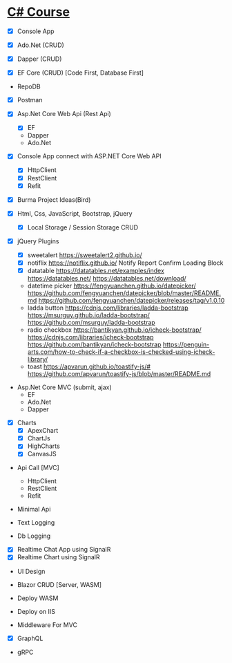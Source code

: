 # [C# Course](https://github.com/sannlynnhtun-coding/csharp-course/wiki)


- [x] Console App

- [x] Ado.Net (CRUD)
- [x] Dapper  (CRUD)
- [x] EF Core (CRUD) [Code First, Database First]
- RepoDB

- [x] Postman
- [x] Asp.Net Core Web Api (Rest Api)
    - [x] EF
    - Dapper
    - Ado.Net
    
- [x] Console App connect with ASP.NET Core Web API
    - [x] HttpClient
    - [x] RestClient
    - [x] Refit

- [x] Burma Project Ideas(Bird)

- [x] Html, Css, JavaScript, Bootstrap, jQuery
    - [x] Local Storage / Session Storage CRUD

- [x] jQuery Plugins
    - [x] sweetalert https://sweetalert2.github.io/
    - [x] notiflix https://notiflix.github.io/ Notify Report Confirm Loading Block
    - [x] datatable https://datatables.net/examples/index https://datatables.net/ https://datatables.net/download/
    - datetime picker https://fengyuanchen.github.io/datepicker/ https://github.com/fengyuanchen/datepicker/blob/master/README.md https://github.com/fengyuanchen/datepicker/releases/tag/v1.0.10
    - ladda button https://cdnjs.com/libraries/ladda-bootstrap https://msurguy.github.io/ladda-bootstrap/ https://github.com/msurguy/ladda-bootstrap
    - radio checkbox https://bantikyan.github.io/icheck-bootstrap/ https://cdnjs.com/libraries/icheck-bootstrap https://github.com/bantikyan/icheck-bootstrap https://penguin-arts.com/how-to-check-if-a-checkbox-is-checked-using-icheck-library/
    - toast https://apvarun.github.io/toastify-js/# https://github.com/apvarun/toastify-js/blob/master/README.md

- Asp.Net Core MVC (submit, ajax)
    - EF 
    - Ado.Net
    - Dapper
    
- [x] Charts
  - [x] ApexChart
  - [x] ChartJs
  - [x] HighCharts
  - [x] CanvasJS 

- Api Call [MVC]
    - HttpClient
    - RestClient
    - Refit

- Minimal Api
- Text Logging
- Db Logging

- [x] Realtime Chat App using SignalR 
- [x] Realtime Chart using SignalR 
- UI Design
- Blazor CRUD [Server, WASM]
- Deploy WASM
- Deploy on IIS

- Middleware For MVC

- [x] GraphQL
- gRPC

  
